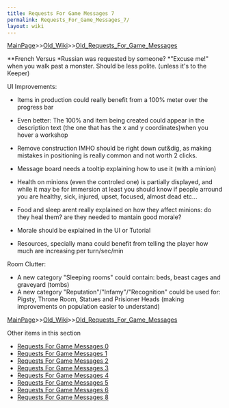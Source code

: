 ```yaml
---
title: Requests For Game Messages 7
permalink: Requests_For_Game_Messages_7/
layout: wiki
---
```


[MainPage](/keeperrl_wiki/ "wikilink")>>[Old_Wiki](/keeperrl_wiki/Old_Wiki "wikilink")>>[Old_Requests_For_Game_Messages](/keeperrl_wiki/Old_Requests_For_Game_Messages "wikilink")

**French Versus
*Russian was requested by someone?
*&quot;Excuse me!&quot; when you walk past a monster. Should be less polite. (unless it's to the Keeper)


UI Improvements:


* Items in production could really benefit from a 100% meter over the progress bar
* Even better: The 100% and item being created could appear in the description text (the one that has the x and y coordinates)when you hover a workshop
* Remove construction IMHO should be right down cut&amp;dig, as making mistakes in positioning is really common and not worth 2 clicks.
* Message board needs a tooltip explaining how to use it (with a minion)
* Health on minions (even the controled one) is partially displayed, and while it may be for immersion at least you should know if people arround you are healthy, sick, injured, upset, focused, almost dead etc...

* Food and sleep arent really explained on how they affect minions: do they heal them? are they needed to mantain good morale?
* Morale should be explained in the UI or Tutorial
* Resources, specially mana could benefit from telling the player how much are increasing per turn/sec/min


Room Clutter:

* A new category &quot;Sleeping rooms&quot; could contain: beds, beast cages and graveyard (tombs)
* A new category &quot;Reputation&quot;/&quot;Infamy&quot;/&quot;Recognition&quot; could be used for: Pigsty, Throne Room, Statues and Prisioner Heads (making improvements on population easier to understand)

[MainPage](/keeperrl_wiki/ "wikilink")>>[Old_Wiki](/keeperrl_wiki/Old_Wiki "wikilink")>>[Old_Requests_For_Game_Messages](/keeperrl_wiki/Old_Requests_For_Game_Messages "wikilink")

Other items in this section
-    [Requests For Game Messages 0](/keeperrl_wiki/Requests_For_Game_Messages_0 "wikilink")
-    [Requests For Game Messages 1](/keeperrl_wiki/Requests_For_Game_Messages_1 "wikilink")
-    [Requests For Game Messages 2](/keeperrl_wiki/Requests_For_Game_Messages_2 "wikilink")
-    [Requests For Game Messages 3](/keeperrl_wiki/Requests_For_Game_Messages_3 "wikilink")
-    [Requests For Game Messages 4](/keeperrl_wiki/Requests_For_Game_Messages_4 "wikilink")
-    [Requests For Game Messages 5](/keeperrl_wiki/Requests_For_Game_Messages_5 "wikilink")
-    [Requests For Game Messages 6](/keeperrl_wiki/Requests_For_Game_Messages_6 "wikilink")
-    [Requests For Game Messages 8](/keeperrl_wiki/Requests_For_Game_Messages_8 "wikilink")

